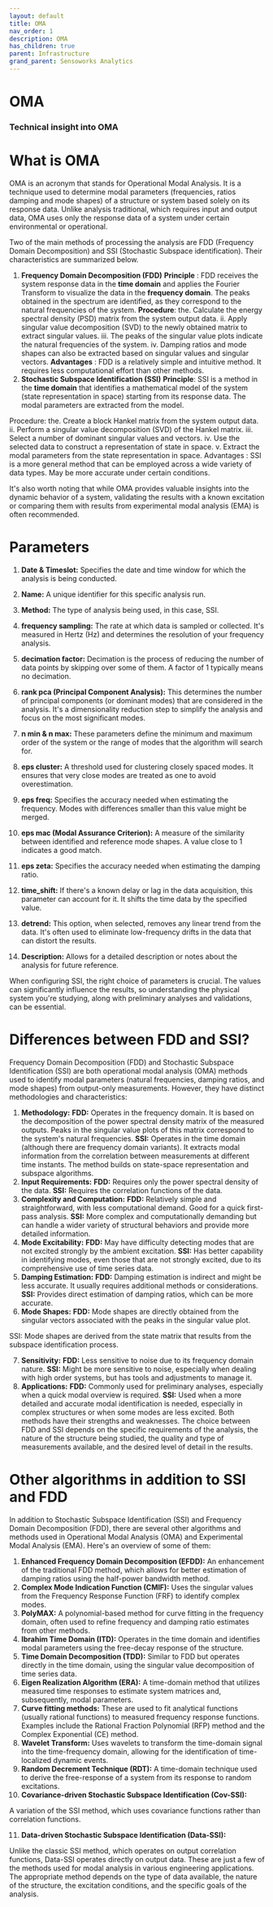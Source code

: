 ```yaml
---
layout: default
title: OMA
nav_order: 1
description: OMA
has_children: true
parent: Infrastructure
grand_parent: Sensoworks Analytics
---
```


# OMA

### Technical insight into OMA

# What is OMA

OMA is an acronym that stands for Operational Modal Analysis. It is a technique used to determine modal parameters (frequencies, ratios
damping and mode shapes) of a structure or system based solely on its response data. Unlike analysis
traditional, which requires input and output data, OMA uses only the response data of a system under certain environmental or
operational.

Two of the main methods of processing the analysis are FDD (Frequency Domain Decomposition) and SSI (Stochastic Subspace
identification). Their characteristics are summarized below.

1. **Frequency Domain Decomposition (FDD)**
     **Principle** : FDD receives the system response data in the **time domain** and applies the Fourier Transform to visualize the
     data in the **frequency domain**.
     The peaks obtained in the spectrum are identified, as they correspond to the natural frequencies of the system.
     **Procedure**:
        the. Calculate the energy spectral density (PSD) matrix from the system output data.
ii. Apply singular value decomposition (SVD) to the newly obtained matrix to extract singular values.
iii. The peaks of the singular value plots indicate the natural frequencies of the system.
iv. Damping ratios and mode shapes can also be extracted based on singular values and singular vectors.
     **Advantages** :
        FDD is a relatively simple and intuitive method.
        It requires less computational effort than other methods.
2. **Stochastic Subspace Identification (SSI)**
     **Principle**: SSI is a method in the **time domain** that identifies a mathematical model of the system (state representation
     in space) starting from its response data.
     The modal parameters are extracted from the model.



Procedure:
the. Create a block Hankel matrix from the system output data.
ii. Perform a singular value decomposition (SVD) of the Hankel matrix.
iii. Select a number of dominant singular values and vectors.
iv. Use the selected data to construct a representation of state in space.
v. Extract the modal parameters from the state representation in space.
Advantages :
SSI is a more general method that can be employed across a wide variety of data types.
May be more accurate under certain conditions.

It's also worth noting that while OMA provides valuable insights into the dynamic behavior of a system, validating the results with a known
excitation or comparing them with results from experimental modal analysis (EMA) is often recommended.


# Parameters

1. **Date & Timeslot:** Specifies the date and time window for which the analysis is being conducted.
2. **Name:** A unique identifier for this specific analysis run.
3. **Method:** The type of analysis being used, in this case, SSI.
4. **frequency sampling:** The rate at which data is sampled or collected. It's measured in Hertz (Hz) and determines the resolution of your
    frequency analysis.


5. **decimation factor:** Decimation is the process of reducing the number of data points by skipping over some of them. A factor of 1
    typically means no decimation.
6. **rank pca (Principal Component Analysis):** This determines the number of principal components (or dominant modes) that are
    considered in the analysis. It's a dimensionality reduction step to simplify the analysis and focus on the most significant modes.
7. **n min & n max:** These parameters define the minimum and maximum order of the system or the range of modes that the algorithm will
    search for.
8. **eps cluster:** A threshold used for clustering closely spaced modes. It ensures that very close modes are treated as one to avoid
    overestimation.
9. **eps freq:** Specifies the accuracy needed when estimating the frequency. Modes with differences smaller than this value might be
    merged.
10. **eps mac (Modal Assurance Criterion):** A measure of the similarity between identified and reference mode shapes. A value close to 1
indicates a good match.
11. **eps zeta:** Specifies the accuracy needed when estimating the damping ratio.
12. **time_shift:** If there's a known delay or lag in the data acquisition, this parameter can account for it. It shifts the time data by the specified
value.
13. **detrend:** This option, when selected, removes any linear trend from the data. It's often used to eliminate low-frequency drifts in the data
that can distort the results.
14. **Description:** Allows for a detailed description or notes about the analysis for future reference.


When configuring SSI, the right choice of parameters is crucial. The values can significantly influence the results, so understanding the
physical system you're studying, along with preliminary analyses and validations, can be essential.

# Differences between FDD and SSI?


Frequency Domain Decomposition (FDD) and Stochastic Subspace Identification (SSI) are both operational modal analysis (OMA) methods
used to identify modal parameters (natural frequencies, damping ratios, and mode shapes) from output-only measurements. However, they
have distinct methodologies and characteristics:

1. **Methodology:**
    **FDD:** Operates in the frequency domain. It is based on the decomposition of the power spectral density matrix of the measured
    outputs. Peaks in the singular value plots of this matrix correspond to the system's natural frequencies.
    **SSI:** Operates in the time domain (although there are frequency domain variants). It extracts modal information from the correlation
    between measurements at different time instants. The method builds on state-space representation and subspace algorithms.
2. **Input Requirements:**
    **FDD:** Requires only the power spectral density of the data.
    **SSI:** Requires the correlation functions of the data.
3. **Complexity and Computation:**
    **FDD:** Relatively simple and straightforward, with less computational demand. Good for a quick first-pass analysis.
    **SSI:** More complex and computationally demanding but can handle a wider variety of structural behaviors and provide more detailed
    information.
4. **Mode Excitability:**
    **FDD:** May have difficulty detecting modes that are not excited strongly by the ambient excitation.
    **SSI:** Has better capability in identifying modes, even those that are not strongly excited, due to its comprehensive use of time series
    data.
5. **Damping Estimation:**
    **FDD:** Damping estimation is indirect and might be less accurate. It usually requires additional methods or considerations.
    **SSI:** Provides direct estimation of damping ratios, which can be more accurate.
6. **Mode Shapes:**
    **FDD:** Mode shapes are directly obtained from the singular vectors associated with the peaks in the singular value plot.



SSI: Mode shapes are derived from the state matrix that results from the subspace identification process.

7. **Sensitivity:**
    **FDD:** Less sensitive to noise due to its frequency domain nature.
    **SSI:** Might be more sensitive to noise, especially when dealing with high order systems, but has tools and adjustments to manage it.
8. **Applications:**
    **FDD:** Commonly used for preliminary analyses, especially when a quick modal overview is required.
    **SSI:** Used when a more detailed and accurate modal identification is needed, especially in complex structures or when some modes
    are less excited.
Both methods have their strengths and weaknesses. The choice between FDD and SSI depends on the specific requirements of the
analysis, the nature of the structure being studied, the quality and type of measurements available, and the desired level of detail in the
results.

# Other algorithms in addition to SSI and FDD


In addition to Stochastic Subspace Identification (SSI) and Frequency Domain Decomposition (FDD), there are several other algorithms and
methods used in Operational Modal Analysis (OMA) and Experimental Modal Analysis (EMA). Here's an overview of some of them:

1. **Enhanced Frequency Domain Decomposition (EFDD):**
    An enhancement of the traditional FDD method, which allows for better estimation of damping ratios using the half-power bandwidth
    method.
2. **Complex Mode Indication Function (CMIF):**
    Uses the singular values from the Frequency Response Function (FRF) to identify complex modes.
3. **PolyMAX:**
    A polynomial-based method for curve fitting in the frequency domain, often used to refine frequency and damping ratio estimates
    from other methods.
4. **Ibrahim Time Domain (ITD):**
    Operates in the time domain and identifies modal parameters using the free-decay response of the structure.
5. **Time Domain Decomposition (TDD):**
    Similar to FDD but operates directly in the time domain, using the singular value decomposition of time series data.
6. **Eigen Realization Algorithm (ERA):**
    A time-domain method that utilizes measured time responses to estimate system matrices and, subsequently, modal parameters.
7. **Curve fitting methods:**
    These are used to fit analytical functions (usually rational functions) to measured frequency response functions. Examples include the
    Rational Fraction Polynomial (RFP) method and the Complex Exponential (CE) method.
8. **Wavelet Transform:**
    Uses wavelets to transform the time-domain signal into the time-frequency domain, allowing for the identification of time-localized
    dynamic events.
9. **Random Decrement Technique (RDT):**
    A time-domain technique used to derive the free-response of a system from its response to random excitations.
10. **Covariance-driven Stochastic Subspace Identification (Cov-SSI):**


A variation of the SSI method, which uses covariance functions rather than correlation functions.

11. **Data-driven Stochastic Subspace Identification (Data-SSI):**


Unlike the classic SSI method, which operates on output correlation functions, Data-SSI operates directly on output data.
These are just a few of the methods used for modal analysis in various engineering applications. The appropriate method depends on the
type of data available, the nature of the structure, the excitation conditions, and the specific goals of the analysis.
